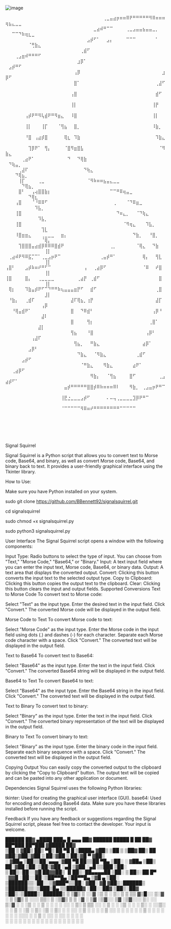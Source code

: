 ![image](https://github.com/BBennett92/signalsquirrel/assets/116261517/14ba5c5d-a8af-4a93-a256-800b04f27761)

                                                                                                                     
⠀⠀⠀⠀⠀⠀⠀⠀⠀⠀⠀⠀⠀⠀⠀⠀⠀⠀⠀⠀⠀⠀⠀⠀⠀⠀⠀⠀⠀⠀⢀⣀⣤⣴⡶⠶⠶⠿⠟⠛⠛⠛⠛⠛⠻⠿⠶⠶⠶⢶⣦⣄⣀⣀⠀⠀⠀⠀⠀⠀⠀⠀⠀
⠀⠀⠀⠀⠀⠀⠀⠀⠀⠀⠀⠀⠀⠀⠀⠀⠀⠀⠀⠀⠀⠀⠀⠀⠀⠀⠀⣀⣴⠾⠛⠉⠉⠀⠀⠀⠀⢀⣀⣠⣤⣤⣦⣤⣤⣀⡀⠀⠀⠀⠀⠉⠉⠙⠷⢶⣆⣀⠀⠀⠀⠀⠀
⠀⠀⠀⠀⠀⠀⠀⠀⠀⠀⠀⠀⠀⠀⠀⠀⠀⠀⠀⠀⠀⠀⠀⠀⠀⣠⡾⠋⠁⠀⠀⣠⡄⠀⠀⠀⠀⠉⠉⠉⠀⠀⠀⠀⠀⠀⠁⠀⠀⠀⠀⠀⠀⠀⠀⠀⠈⢛⣷⣄⠀⠀⠀
⠀⠀⠀⠀⠀⠀⠀⠀⠀⠀⠀⠀⠀⠀⠀⠀⠀⠀⠀⠀⠀⠀⠀⢀⣾⠋⠀⠀⠀⠀⠀⠀⠀⠀⠀⠀⠀⠀⠀⠀⠀⠀⠀⠀⠀⠀⠀⠀⠀⠀⠀⠀⢀⣠⣶⠾⠛⠛⠛⠋⠀⠀⠀
⠀⠀⠀⠀⠀⠀⠀⠀⠀⠀⠀⠀⠀⠀⠀⠀⠀⠀⠀⠀⠀⠀⣰⡿⠁⠀⠀⠀⠀⠀⠀⠀⠀⠀⠀⠀⠀⠀⠀⠀⠀⠀⠀⠀⠀⠀⠀⠀⠀⠀⣠⡾⠛⠋⠀⠀⠀⠀⠀⠀⠀⠀⠀
⠀⠀⠀⠀⠀⠀⠀⠀⠀⠀⠀⠀⠀⠀⠀⠀⠀⠀⠀⠀⠀⢠⡿⠀⠀⠀⠀⠀⠀⠀⠀⠀⠀⠀⠀⠀⠀⠀⠀⠀⠀⠀⠀⠀⠀⠀⠀⠀⣰⡿⠋⠀⠀⠀⠀⠀⠀⠀⠀⠀⠀⠀⠀
⠀⠀⠀⠀⠀⠀⠀⠀⠀⠀⠀⠀⠀⠀⠀⠀⠀⠀⠀⠀⠀⣿⠁⠀⠀⠀⠀⠀⠀⠀⠀⠀⠀⠀⠀⠀⠀⠀⠀⠀⠀⠀⠀⠀⠀⠀⢀⣼⠋⠀⠀⠀⠀⠀⠀⠀⠀⠀⠀⠀⠀⠀⠀
⠀⠀⠀⠀⠀⠀⠀⠀⠀⠀⠀⠀⠀⠀⠀⠀⠀⠀⠀⠀⢠⣿⠀⠀⠀⠀⠀⠀⠀⠀⠀⠀⠀⠀⠀⠀⠀⠀⠀⠀⠀⠀⠀⠀⠀⠀⣾⠋⠀⠀⠀⠀⠀⠀⠀⠀⠀⠀⠀⠀⠀⠀⠀
⠀⠀⠀⠀⠀⠀⠀⠀⠀⠀⠀⠀⠀⠀⠀⠀⠀⠀⠀⠀⢸⡇⠀⠀⠀⠀⠀⠀⠀⠀⠀⠀⠀⠀⠀⠀⠀⠀⠀⠀⠀⠀⠀⠀⠀⢸⡟⠀⠀⠀⠀⠀⠀⠀⠀⠀⠀⠀⠀⠀⠀⠀⠀
⠀⠀⠀⠀⠀⠀⢠⡾⠟⠛⠻⢧⣾⠟⠛⠻⣶⣄⠀⠀⠸⣿⠀⠀⠀⠀⠀⠀⠀⠀⠀⠀⠀⠀⠀⠀⠀⠀⠀⠀⠀⠀⠀⠀⠀⢸⡇⠀⠀⠀⠀⠀⠀⠀⠀⠀⠀⠀⠀⠀⠀⠀⠀
⠀⠀⠀⠀⠀⠀⢸⡇⠀⠀⠀⢸⡏⠀⠀⠀⠈⢻⣦⠀⠀⣿⡀⠀⠀⠀⠀⠀⠀⠀⠀⠀⠀⠀⠀⠀⠀⠀⠀⠀⠀⠀⠀⠀⠀⠸⣷⡀⠀⠀⠀⠀⠀⠀⠀⠀⠀⠀⠀⠀⠀⠀⠀
⠀⠀⠀⠀⠀⠀⠘⣿⠀⢠⣴⡾⣿⠀⠀⠀⠀⠀⢿⣆⠀⠹⣷⠀⠀⠀⠀⠀⠀⠀⠀⠀⠀⠀⠀⠀⠀⠀⠀⠀⠀⠀⠀⠀⠀⠀⠹⣷⣄⠀⠀⠀⠀⠀⠀⠀⠀⠀⠀⠀⠀⠀⠀
⠀⠀⠀⠀⠀⠀⠀⢹⡿⠟⠁⠀⢻⡄⠀⠀⠀⠀⠈⣿⠻⣶⣿⣧⠀⠀⠀⠀⠀⠀⠀⠀⠀⠀⠀⠀⠀⠀⠀⠀⠀⠀⠀⠀⠀⠀⠀⠈⠻⣷⣄⠀⠀⠀⠀⠀⠀⠀⠀⠀⠀⠀⠀
⠀⠀⠀⠀⠀⢀⣴⠟⠁⠀⠀⠀⠀⠀⠀⠀⠀⠀⠀⠙⠀⠀⠙⢿⣷⠀⠀⠀⠀⠀⠀⠀⠀⠀⠀⠀⠀⠀⠀⠀⠀⠀⠀⠀⠀⠀⠀⠀⠀⠀⠙⢷⣤⡀⠀⠀⠀⠀⠀⠀⠀⠀⠀
⠀⠀⠀⠀⢀⣼⠏⠀⠀⠀⠀⠀⠀⠀⠀⠀⠀⠀⠀⠀⠀⠀⠀⠀⠙⢷⣄⠀⠀⠀⠀⠀⠀⠀⠀⠀⠀⠀⠀⠀⠀⠀⠀⠀⠀⠀⠀⠀⠀⠀⠀⠀⠙⢿⣦⡀⠀⠀⠀⠀⠀⠀⠀
⠀⠀⠀⠀⢸⡏⠀⠀⠀⠀⢀⣀⠀⠀⠀⠀⠀⠀⠀⠀⠀⠀⠀⠀⠀⠈⠻⠷⠶⠶⣦⣤⣄⣀⣀⠀⠀⠀⠀⠀⠀⠀⠀⠀⠀⠀⠀⠀⠀⠀⠀⠀⠀⠀⠙⢿⣦⡀⠀⠀⠀⠀⠀
⠀⠀⠀⠀⣿⠃⠀⠀⢠⢴⣿⣿⣷⡆⠀⠀⠀⠀⠀⠀⠀⠀⠀⠀⠀⠀⠀⠀⠀⠀⠀⠀⠉⠉⠛⠿⢶⣤⣀⠀⠀⠀⠀⠀⠀⠀⠀⠀⠀⠀⠀⠀⠀⠀⠀⠀⠙⢿⣆⠀⠀⠀⠀
⠀⠀⠀⢠⣿⠀⠀⠀⠈⠘⠿⠿⠋⠀⠀⠀⠀⠀⠀⠀⠀⠀⠀⠀⠀⠀⠀⠀⠀⠀⠀⠀⠀⢀⠀⠀⠀⠈⠙⠿⣶⣀⠀⠀⠀⠀⠀⠀⠀⠀⠀⠀⠀⠀⠀⠀⠀⠀⠹⣧⡀⠀⠀
⠀⠀⠀⢸⣿⠀⠀⠀⠀⠀⠀⠀⠀⠀⠀⠀⠀⠀⠀⠀⠀⠀⠀⠀⠀⠀⠀⠀⠀⠀⠀⠀⠀⠀⠙⠶⣄⡀⠀⠀⠈⠙⢷⣄⠀⠀⠀⠀⠀⠀⠀⠀⠀⠀⠀⠀⠀⠀⠀⠹⣧⡀⠀
⠀⠀⠀⢸⣿⠀⠀⠀⠀⠀⠀⠀⠀⠀⠀⠀⠀⠀⠀⠀⠀⠀⠀⠀⠀⠀⠀⠀⠀⠀⠀⠀⠀⠀⠀⠀⠈⠻⢶⣄⠀⠀⠀⠹⣧⡀⠀⠀⠀⠀⠀⠀⠀⠀⠀⠀⠀⠀⠀⠀⢹⣇⠀
⠀⠀⠀⠸⣿⣶⣶⣄⠀⠀⠀⢀⣀⣀⣀⠀⠀⣶⡄⠀⠀⠀⠀⠀⠀⠀⠀⠀⠀⠀⠀⠀⠀⠀⠀⠀⠀⠀⠀⠙⣷⡀⠀⠀⠘⣿⡀⠀⠀⠀⠀⠀⠀⠀⠀⠀⠀⠀⠀⠀⠈⢿⡄
⠀⠀⠀⠀⢹⣿⣿⣿⣤⣴⣾⡿⠿⠿⠿⣿⣾⠟⠀⠀⠀⠀⠀⠀⠀⠀⠀⠀⠀⠀⠀⠀⢀⡀⠀⠀⠀⠀⠀⠀⠈⢿⣄⠀⠀⠙⣷⠀⠀⠀⠀⠀⠀⠀⠀⠀⠀⠀⠀⠀⠀⢸⡇
⠀⢀⣴⠾⠟⠻⠿⣯⡉⠉⠁⢀⣀⣠⡶⠟⠉⠀⠀⠀⠀⠀⠀⠀⠀⠀⠀⠀⠀⢀⣤⡾⠛⠁⠀⠀⠀⠀⠀⠀⠀⠀⢿⡄⠀⠀⢻⣇⠀⠀⠀⠀⠀⠀⠀⠀⠀⠀⠀⠀⠀⢸⡇
⢠⣿⠃⠀⠀⠀⣠⡾⠷⠶⠞⠛⠋⠉⠀⠀⠀⠀⠀⠀⠀⠀⠀⠀⢠⠀⠀⢀⣴⡿⠋⠀⠀⠀⠀⠀⠀⠀⠀⠀⠀⠀⠈⠿⠀⠀⠞⣿⠀⠀⠀⠀⠀⠀⠀⠀⠀⠀⠀⠀⠀⢸⡇
⢸⣿⠀⠀⠀⠀⣿⡄⠀⠀⢀⣀⣀⣀⣀⠀⠀⠀⠀⠀⠀⠀⢀⣴⡟⠀⢀⣾⠋⠀⠀⠀⠀⠀⠀⠀⠀⠀⠀⠀⠀⠀⠀⠀⠀⠀⠀⣿⠀⠀⠀⠀⠀⠀⠀⠀⠀⠀⠀⠀⠀⢸⡇
⠀⢿⡆⠀⠀⠀⠹⣷⣤⡾⠟⠋⠉⠙⠛⠛⠷⢦⣤⣤⣤⣶⡟⠋⠀⠀⣾⠋⠀⠀⠀⠀⠀⠀⠀⠀⠀⠀⠀⠀⠀⠀⠀⠀⠀⠀⢀⣿⠀⠀⠀⠀⠀⠀⠀⠀⠀⠀⠀⠀⠀⣸⡇
⠀⠘⣷⡄⠀⠀⢀⣾⠏⠀⠀⠀⠀⠀⠀⠀⠀⠀⠀⠀⣼⠏⢿⣦⡀⢰⡟⠀⠀⠀⠀⠀⠀⠀⠀⠀⠀⠀⠀⠀⠀⠀⠀⠀⠀⠀⣼⡏⠀⠀⠀⠀⠀⠀⠀⠀⠀⠀⠀⠀⢠⡿⠀
⠀⠀⠘⢿⣤⣾⠟⠁⠀⠀⠀⠀⠀⠀⠀⠀⠀⠀⠀⠀⣿⠀⠀⠙⠿⣾⠃⠀⠀⠀⠀⠀⠀⠀⠀⠀⠀⠀⠀⠀⠀⠀⠀⠀⠀⢠⡿⠘⠀⠀⠀⠀⠀⠀⠀⠀⠀⠀⠀⠀⣼⠇⠀
⠀⠀⠀⠀⠀⠀⠀⠀⠀⠀⠀⠀⠀⠀⠀⠀⠀⠀⠀⠀⣿⠀⠀⠀⠀⢻⡆⠀⠀⠀⠀⠀⠀⠀⠀⠀⠀⠀⠀⠀⠀⠀⠀⠀⢀⣿⠁⠀⠀⠀⠀⠀⠀⠀⠀⠀⠀⠀⠀⣼⡇⠀⠀
⠀⠀⠀⠀⠀⠀⠀⠀⠀⠀⠀⠀⠀⠀⠀⠀⠀⠀⠀⠀⢻⣦⠀⠀⠀⠘⣿⠀⠀⠀⠀⠀⠀⠀⠀⠀⠀⠀⠀⠀⠀⠀⠀⢠⡿⠃⠀⠀⠀⠀⠀⠀⠀⠀⠀⠀⠀⢠⣼⠏⠀⠀⠀
⠀⠀⠀⠀⠀⠀⠀⠀⠀⠀⠀⠀⠀⠀⠀⠀⠀⠀⠀⠀⠀⢻⣦⡀⠀⠀⠛⣷⣄⠀⠀⠀⠀⠀⠀⠀⠀⠀⠀⠀⠀⠀⣴⡿⠁⠀⠀⠀⠀⠀⠀⠀⠀⠀⠀⠀⣠⡿⠃⠀⠀⠀⠀
⠀⠀⠀⠀⠀⠀⠀⠀⠀⠀⠀⠀⠀⠀⠀⠀⠀⠀⠀⠀⠀⠀⠙⣷⣄⠀⠀⠈⠻⣷⣄⠀⠀⠀⠀⠀⠀⠀⠀⠀⢀⣾⠋⠀⠀⠀⠀⠀⠀⠀⠀⠀⠀⠀⣠⡾⠋⠀⠀⠀⠀⠀⠀
⠀⠀⠀⠀⠀⠀⠀⠀⠀⠀⠀⠀⠀⠀⠀⠀⠀⠀⠀⠀⠀⠀⠀⠈⠛⣷⣄⠀⠀⠀⠻⣷⣄⠀⠀⠀⠀⠀⠀⣴⠟⠁⠀⠀⠀⠀⠀⠀⠀⠀⠀⢀⣴⡿⠋⠀⠀⠀⠀⠀⠀⠀⠀
⠀⠀⠀⠀⠀⠀⠀⠀⠀⠀⠀⠀⠀⠀⠀⠀⠀⠀⠀⠀⠀⠀⠀⠀⠀⠀⠻⣷⡄⠀⠀⠈⢻⣦⠀⠀⠀⠀⣿⠋⠀⠀⠀⠀⠀⠀⠀⢀⣠⣴⡾⠋⠁⠀⠀⠀⠀⠀⠀⠀⠀⠀⠀
⠀⠀⠀⠀⠀⠀⠀⠀⠀⠀⠀⠀⠀⠀⠀⠀⠀⠀⣤⡾⠛⠛⠛⠛⠛⣿⣿⡾⠿⠷⠶⠶⠶⠿⠇⠀⠀⠀⠻⣷⡀⠀⢀⣠⣤⡶⠟⠛⠉⠀⠀⠀⠀⠀⠀⠀⠀⠀⠀⠀⠀⠀⠀
⠀⠀⠀⠀⠀⠀⠀⠀⠀⠀⠀⠀⠀⠀⠀⠀⠀⢸⣟⣐⣀⣀⣀⣠⡾⠋⠀⠀⠀⠀⠀⠄⠤⢤⢀⣀⣀⣀⣀⣹⡿⠟⠛⠉⠀⠀⠀⠀⠀⠀⠀⠀⠀⠀⠀⠀⠀⠀⠀⠀⠀⠀⠀
⠀⠀⠀⠀⠀⠀⠀⠀⠀⠀⠀⠀⠀⠀⠀⠀⠀⠈⠉⠉⠉⠉⠉⠻⠿⠶⠞⠛⠛⠛⠛⠛⠛⠛⠛⠉⠉⠉⠉⠉⠀⠀⠀⠀⠀⠀⠀⠀⠀⠀⠀⠀⠀⠀⠀⠀⠀⠀⠀⠀⠀⠀⠀
⠀⠀⠀⠀⠀⠀⠀⠀⠀⠀⠀⠀⠀⠀⠀⠀⠀⠀⠀⠀⠀⠀⠀⠀⠀⠀⠀⠀⠀⠀⠀⠀⠀⠀⠀⠀⠀⠀⠀⠀⠀⠀⠀⠀⠀⠀⠀⠀⠀⠀⠀⠀⠀⠀⠀⠀⠀⠀⠀⠀⠀⠀⠀
⠀⠀⠀⠀⠀⠀⠀⠀⠀⠀⠀⠀⠀⠀⠀⠀⠀⠀⠀⠀⠀⠀⠀⠀⠀⠀⠀⠀⠀⠀⠀⠀⠀⠀⠀⠀⠀⠀⠀⠀⠀⠀⠀⠀⠀⠀⠀⠀⠀⠀⠀⠀⠀⠀⠀⠀⠀⠀⠀⠀⠀⠀⠀

Signal Squirrel

Signal Squirrel is a Python script that allows you to convert text to Morse code, Base64, and binary, as well as convert Morse code, Base64, and binary back to text. 
It provides a user-friendly graphical interface using the Tkinter library.



How to Use:

Make sure you have Python installed on your system.

sudo git clone https://github.com/BBennett92/signalsquirrel.git

cd signalsquirrel

sudo chmod +x signalsquirrel.py

sudo python3 signalsquirrel.py




User Interface
The Signal Squirrel script opens a window with the following components:

Input Type: Radio buttons to select the type of input. You can choose from "Text," "Morse Code," "Base64," or "Binary."
Input: A text input field where you can enter the input text, Morse code, Base64, or binary data.
Output: A text area that displays the converted output.
Convert: Clicking this button converts the input text to the selected output type.
Copy to Clipboard: Clicking this button copies the output text to the clipboard.
Clear: Clicking this button clears the input and output fields.
Supported Conversions
Text to Morse Code
To convert text to Morse code:

Select "Text" as the input type.
Enter the desired text in the input field.
Click "Convert."
The converted Morse code will be displayed in the output field.

Morse Code to Text
To convert Morse code to text:

Select "Morse Code" as the input type.
Enter the Morse code in the input field using dots (.) and dashes (-) for each character.
Separate each Morse code character with a space.
Click "Convert."
The converted text will be displayed in the output field.

Text to Base64
To convert text to Base64:

Select "Base64" as the input type.
Enter the text in the input field.
Click "Convert."
The converted Base64 string will be displayed in the output field.

Base64 to Text
To convert Base64 to text:

Select "Base64" as the input type.
Enter the Base64 string in the input field.
Click "Convert."
The converted text will be displayed in the output field.

Text to Binary
To convert text to binary:

Select "Binary" as the input type.
Enter the text in the input field.
Click "Convert."
The converted binary representation of the text will be displayed in the output field.

Binary to Text
To convert binary to text:

Select "Binary" as the input type.
Enter the binary code in the input field.
Separate each binary sequence with a space.
Click "Convert."
The converted text will be displayed in the output field.

Copying Output
You can easily copy the converted output to the clipboard by clicking the "Copy to Clipboard" button. The output text will be copied and can be pasted into any other application or document.

Dependencies
Signal Squirrel uses the following Python libraries:

tkinter: Used for creating the graphical user interface (GUI).
base64: Used for encoding and decoding Base64 data.
Make sure you have these libraries installed before running the script.

Feedback
If you have any feedback or suggestions regarding the Signal Squirrel script, please feel free to contact the developer. Your input is welcome.



  ██████  ██▓  ▄████  ███▄    █  ▄▄▄       ██▓         ██████   █████   █    ██  ██▓ ██▀███   ██▀███  ▓█████  ██▓    
▒██    ▒ ▓██▒ ██▒ ▀█▒ ██ ▀█   █ ▒████▄    ▓██▒       ▒██    ▒ ▒██▓  ██▒ ██  ▓██▒▓██▒▓██ ▒ ██▒▓██ ▒ ██▒▓█   ▀ ▓██▒    
░ ▓██▄   ▒██▒▒██░▄▄▄░▓██  ▀█ ██▒▒██  ▀█▄  ▒██░       ░ ▓██▄   ▒██▒  ██░▓██  ▒██░▒██▒▓██ ░▄█ ▒▓██ ░▄█ ▒▒███   ▒██░    
  ▒   ██▒░██░░▓█  ██▓▓██▒  ▐▌██▒░██▄▄▄▄██ ▒██░         ▒   ██▒░██  █▀ ░▓▓█  ░██░░██░▒██▀▀█▄  ▒██▀▀█▄  ▒▓█  ▄ ▒██░    
▒██████▒▒░██░░▒▓███▀▒▒██░   ▓██░ ▓█   ▓██▒░██████▒   ▒██████▒▒░▒███▒█▄ ▒▒█████▓ ░██░░██▓ ▒██▒░██▓ ▒██▒░▒████▒░██████▒
▒ ▒▓▒ ▒ ░░▓   ░▒   ▒ ░ ▒░   ▒ ▒  ▒▒   ▓▒█░░ ▒░▓  ░   ▒ ▒▓▒ ▒ ░░░ ▒▒░ ▒ ░▒▓▒ ▒ ▒ ░▓  ░ ▒▓ ░▒▓░░ ▒▓ ░▒▓░░░ ▒░ ░░ ▒░▓  ░
░ ░▒  ░ ░ ▒ ░  ░   ░ ░ ░░   ░ ▒░  ▒   ▒▒ ░░ ░ ▒  ░   ░ ░▒  ░ ░ ░ ▒░  ░ ░░▒░ ░ ░  ▒ ░  ░▒ ░ ▒░  ░▒ ░ ▒░ ░ ░  ░░ ░ ▒  ░
░  ░  ░   ▒ ░░ ░   ░    ░   ░ ░   ░   ▒     ░ ░      ░  ░  ░     ░   ░  ░░░ ░ ░  ▒ ░  ░░   ░   ░░   ░    ░     ░ ░   
      ░   ░        ░          ░       ░  ░    ░  ░         ░      ░       ░      ░     ░        ░        ░  ░    ░  ░
